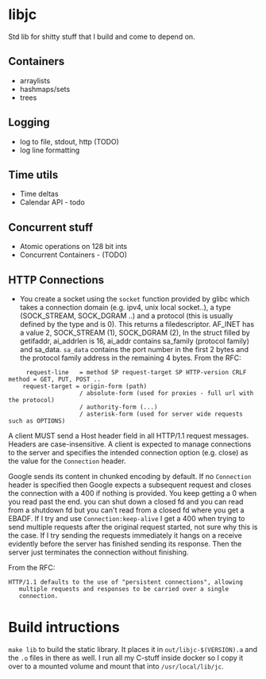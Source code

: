 # libjc

Std lib for shitty stuff that I build and come to depend on.

## Containers
 - arraylists
 - hashmaps/sets
 - trees

## Logging
  - log to file, stdout, http (TODO)
  - log line formatting

## Time utils
  - Time deltas
  - Calendar API - todo

## Concurrent stuff
 - Atomic operations on 128 bit ints
 - Concurrent Containers - (TODO)

## HTTP Connections
 - You create a socket using the `socket` function provided by glibc which takes a connection domain (e.g. ipv4, unix local socket..), a type (SOCK_STREAM, SOCK_DGRAM ..) and a protocol (this is usually defined by the type and is 0). This returns a filedescriptor. 
AF_INET has a value 2, SOCK_STREAM (1), SOCK_DGRAM (2),
In the struct filled by getifaddr, ai_addrlen is 16, ai_addr contains sa_family (protocol family) and sa_data. `sa_data` contains the port number in the first 2 bytes and the protocol family address in the remaining 4 bytes.
From the RFC:
```
     request-line   = method SP request-target SP HTTP-version CRLF
method = GET, PUT, POST ..
    request-target = origin-form (path)
                    / absolute-form (used for proxies - full url with the protocol)
                    / authority-form (...)
                    / asterisk-form (used for server wide requests such as OPTIONS)
```
A client MUST send a Host header field in all HTTP/1.1 request messages.
Headers are case-insensitive.
A client is expected to manage connections to the server and specifies the intended connection option (e.g. close) as the value for the `Connection` header.

Google sends its content in chunked encoding by default. If no `Connection` header is specified then Google expects a subsequent request and closes the connection with a 400 if nothing is provided. You keep getting a 0 when you read past the end.
you can shut down a closed fd and you can read from a shutdown fd but you can't read from a closed fd where you get a EBADF.
If I try and use `Connection:keep-alive` I get a 400 when trying to send multiple requests after the original request started, not sure why this is the case.
If I try sending the requests immediately it hangs on a receive evidently before the server has finished sending its response. Then the server just terminates the connection without finishing.


From the RFC:
```
HTTP/1.1 defaults to the use of "persistent connections", allowing
   multiple requests and responses to be carried over a single
   connection.
```

# Build intructions
`make lib` to build the static library. It places it in `out/libjc-$(VERSION).a` and the `.o` files in there as well. I run all my C-stuff inside docker so I copy it over to a mounted volume and mount that into `/usr/local/lib/jc`.